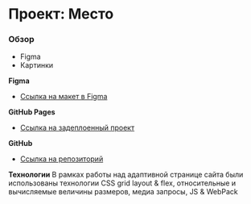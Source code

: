 # Проект: Место

### Обзор

* Figma
* Картинки

**Figma**

* [Ссылка на макет в Figma](https://www.figma.com/file/2cn9N9jSkmxD84oJik7xL7/JavaScript.-Sprint-4?node-id=0%3A1)

**GitHub Pages**

* [Ссылка на задеплоенный проект](https://alexander-kuznetsov.github.io/mesto/index.html)

**GitHub**

* [Ссылка на репозиторий](https://github.com/alexander-kuznetsov/mesto-project.git)

**Технологии**
В рамках работы над адаптивной странице сайта были использованы технологии CSS grid layout & flex, относительные и
вычисляемые величины размеров, медиа запросы, JS & WebPack


